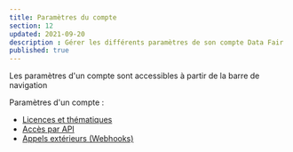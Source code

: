 ```yaml
---
title: Paramètres du compte
section: 12
updated: 2021-09-20
description : Gérer les différents paramètres de son compte Data Fair
published: true
---
```

Les paramètres d'un compte sont accessibles à partir de la barre de navigation

Paramètres d'un compte :
* [Licences et thématiques](./user-guide-backoffice/licences-thematics)
* [Accès par API](./user-guide-backoffice/api)
* [Appels extérieurs (Webhooks)](./user-guide-backoffice/webhooks)  
